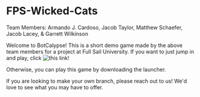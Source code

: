 # FPS-Wicked-Cats
Team Members:
Armando J. Cardoso,
Jacob Taylor,
Matthew Schaefer,
Jacob Lacey, &
Garrett Wilkinson


Welcome to BotCalypse! This is a short demo game made by the above team members for a project at Full Sail University. If you want to just jump in and play, click ![this link!](https://www.newgrounds.com/portal/view/871826?updated=1674534948 "BotCalypse WebGL Player")

Otherwise, you can play this game by downloading the launcher.

If you are looking to make your own branch, please reach out to us! We'd love to see what you may have to offer.
